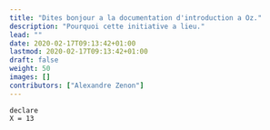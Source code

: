 ```yaml
---
title: "Dites bonjour a la documentation d'introduction a Oz."
description: "Pourquoi cette initiative a lieu."
lead: ""
date: 2020-02-17T09:13:42+01:00
lastmod: 2020-02-17T09:13:42+01:00
draft: false
weight: 50
images: []
contributors: ["Alexandre Zenon"]
---
```


```Oz
declare
X = 13
```